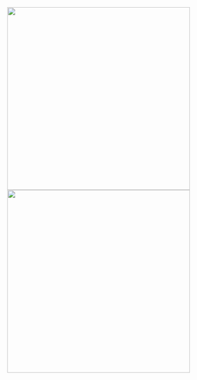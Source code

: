 
<div>
  <img align="center" src="http://github-readme-streak-stats.herokuapp.com?user=abhishekt98&theme=react&hide_border=true&date_format=j%20M%5B%20Y%5D&fire=00DDA4" width="421px" />

  <img align="center" src="https://github-readme-stats.vercel.app/api?username=abhishekt98&theme=react&show_icons=false&count_private=true&hide_border=true" width="421px" />
</div>
